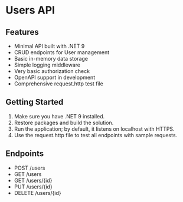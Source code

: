 
# Users API

## Features
- Minimal API built with .NET 9
- CRUD endpoints for User management
- Basic in-memory data storage
- Simple logging middleware
- Very basic authorization check
- OpenAPI support in development
- Comprehensive request.http test file

## Getting Started
1. Make sure you have .NET 9 installed.
2. Restore packages and build the solution.
3. Run the application; by default, it listens on localhost with HTTPS.
4. Use the request.http file to test all endpoints with sample requests.

## Endpoints
- POST /users  
- GET /users  
- GET /users/{id}  
- PUT /users/{id}  
- DELETE /users/{id}